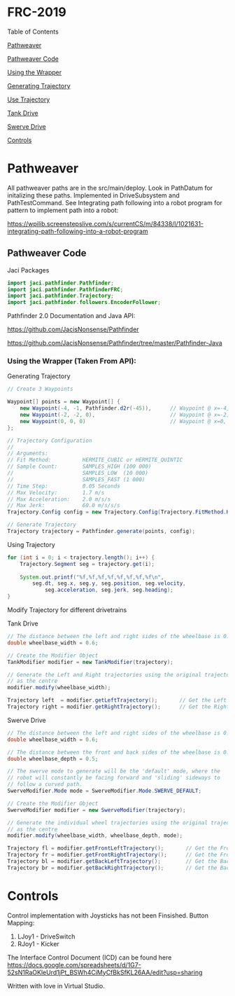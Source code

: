 # FRC-2019

Table of Contents

[Pathweaver](#pathweaver)

[Pathweaver Code](#pathcode)

[Using the Wrapper](#usewrapper)

[Generating Trajectory](#gentraj)

[Use Trajectory](#usetraj)

[Tank Drive](#tank)

[Swerve Drive](#swerve)

[Controls](#control)

<a name="pathweaver"></a>
# Pathweaver
All pathweaver paths are in the src/main/deploy.
Look in PathDatum for initalizing these paths.
Implemented in DriveSubsystem and PathTestCommand.
See Integrating path following into a robot program for pattern to implement path into a robot:

https://wpilib.screenstepslive.com/s/currentCS/m/84338/l/1021631-integrating-path-following-into-a-robot-program


<a name="pathcode"></a>
## Pathweaver Code
Jaci Packages

```java
import jaci.pathfinder.Pathfinder;
import jaci.pathfinder.PathfinderFRC;
import jaci.pathfinder.Trajectory;
import jaci.pathfinder.followers.EncoderFollower;
```

Pathfinder 2.0 Documentation and Java API:

https://github.com/JacisNonsense/Pathfinder

https://github.com/JacisNonsense/Pathfinder/tree/master/Pathfinder-Java

<a name="usewrapper"></a>
### Using the Wrapper (Taken From API):

<a name="gentraj"></a>
Generating Trajectory

```java
// Create 3 Waypoints

Waypoint[] points = new Waypoint[] {
    new Waypoint(-4, -1, Pathfinder.d2r(-45)),      // Waypoint @ x=-4, y=-1, exit angle=-45 degrees
    new Waypoint(-2, -2, 0),                        // Waypoint @ x=-2, y=-2, exit angle=0 radians
    new Waypoint(0, 0, 0)                           // Waypoint @ x=0, y=0,   exit angle=0 radians
};

// Trajectory Configuration
//
// Arguments:
// Fit Method:          HERMITE_CUBIC or HERMITE_QUINTIC
// Sample Count:        SAMPLES_HIGH (100 000)
//                      SAMPLES_LOW  (10 000)
//                      SAMPLES_FAST (1 000)
// Time Step:           0.05 Seconds
// Max Velocity:        1.7 m/s
// Max Acceleration:    2.0 m/s/s
// Max Jerk:            60.0 m/s/s/s
Trajectory.Config config = new Trajectory.Config(Trajectory.FitMethod.HERMITE_CUBIC, Trajectory.Config.SAMPLES_HIGH, 0.05, 1.7, 2.0, 60.0);

// Generate Trajectory
Trajectory trajectory = Pathfinder.generate(points, config);
```

<a name="usetraj"></a>
Using Trajectory

```java
for (int i = 0; i < trajectory.length(); i++) {
    Trajectory.Segment seg = trajectory.get(i);
    
    System.out.printf("%f,%f,%f,%f,%f,%f,%f,%f\n", 
        seg.dt, seg.x, seg.y, seg.position, seg.velocity, 
            seg.acceleration, seg.jerk, seg.heading);
}
```
Modify Trajectory for different drivetrains

<a name="tank"></a>
Tank Drive
```java
// The distance between the left and right sides of the wheelbase is 0.6m
double wheelbase_width = 0.6;

// Create the Modifier Object
TankModifier modifier = new TankModifier(trajectory);

// Generate the Left and Right trajectories using the original trajectory
// as the centre
modifier.modify(wheelbase_width);

Trajectory left  = modifier.getLeftTrajectory();       // Get the Left Side
Trajectory right = modifier.getRightTrajectory();      // Get the Right Side
```

<a name="swerve"></a>
Swerve Drive
```java
// The distance between the left and right sides of the wheelbase is 0.6m
double wheelbase_width = 0.6;

// The distance between the front and back sides of the wheelbase is 0.5m
double wheelbase_depth = 0.5;

// The swerve mode to generate will be the 'default' mode, where the 
// robot will constantly be facing forward and 'sliding' sideways to 
// follow a curved path.
SwerveModifier.Mode mode = SwerveModifier.Mode.SWERVE_DEFAULT;

// Create the Modifier Object
SwerveModifier modifier = new SwerveModifier(trajectory);

// Generate the individual wheel trajectories using the original trajectory
// as the centre
modifier.modify(wheelbase_width, wheelbase_depth, mode);

Trajectory fl = modifier.getFrontLeftTrajectory();       // Get the Front Left wheel
Trajectory fr = modifier.getFrontRightTrajectory();      // Get the Front Right wheel
Trajectory bl = modifier.getBackLeftTrajectory();        // Get the Back Left wheel
Trajectory br = modifier.getBackRightTrajectory();       // Get the Back Right wheel
```

<a name="control"></a>
# Controls
Control implementation with Joysticks has not been Finsished.
Button Mapping:
1. LJoy1 - DriveSwitch
2. RJoy1 - Kicker

The Interface Control Document (ICD) can be found here
https://docs.google.com/spreadsheets/d/1G7-52sN1RaOKleUrd1jPt_BSWh4CiMyCfBkSfKL26AA/edit?usp=sharing

Written with love in Virtual Studio.
